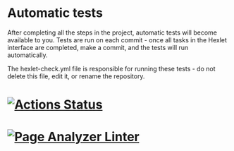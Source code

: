 # Automatic tests

After completing all the steps in the project, automatic tests will become available to you. Tests are run on each commit - once all tasks in the Hexlet interface are completed, make a commit, and the tests will run automatically.

The hexlet-check.yml file is responsible for running these tests - do not delete this file, edit it, or rename the repository.


# [![Actions Status](https://github.com/EvilLogitech/python-project-83/workflows/hexlet-check/badge.svg)](https://github.com/EvilLogitech/python-project-83/actions)
# [![Page Analyzer Linter](https://github.com/EvilLogitech/python-project-83/actions/workflows/app-lint.yml/badge.svg)](https://github.com/EvilLogitech/python-project-83/actions/workflows/app-lint.yml)